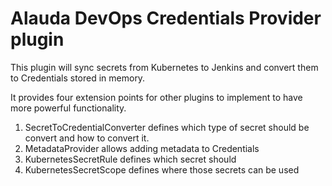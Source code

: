 # Alauda DevOps Credentials Provider plugin


This plugin will sync secrets from Kubernetes to Jenkins and convert them to Credentials stored in memory.

It provides four extension points for other plugins to implement to have more powerful functionality.

1. SecretToCredentialConverter defines which type of secret should be convert and how to convert it.
2. MetadataProvider allows adding metadata to Credentials
3. KubernetesSecretRule defines which secret should 
4. KubernetesSecretScope defines where those secrets can be used